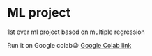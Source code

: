 # ML project
1st ever ml project based on multiple regression

Run it on Google colab😀
[Google Colab link](https://colab.research.google.com/drive/1A7I0vKntmxY2UIJmwc9TD8LJ27sZ6390?usp=sharing)
